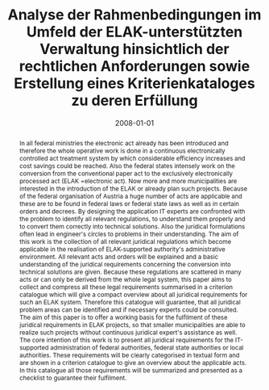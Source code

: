 ---
abstract: In all federal ministries the electronic act already has been introduced
  and therefore the whole operative work is done in a continuous electronically controlled
  act treatment system by which considerable efficiency increases and cost savings
  could be reached. Also the federal states intensely work on the conversion from
  the conventional paper act to the exclusively electronically processed act (ELAK
  =electronic act). Now more and more municipalities are interested in the introduction
  of the ELAK or already plan such projects. Because of the federal organisation of
  Austria a huge number of acts are applicable and these are to be found in federal
  laws or federal state laws as well as in certain orders and decrees. By designing
  the application IT experts are confronted with the problem to identify all relevant
  regulations, to understand them properly and to convert them correctly into technical
  solutions. Also the juridical formulations often lead in engineer's circles to problems
  in their understanding. The aim of this work is the collection of all relevant juridical
  regulations which become applicable in the realisation of ELAK-supported authority's
  administrative environment. All relevant acts and orders will be explained and a
  basic understanding of the juridical requirements concerning the conversion into
  technical solutions are given. Because these regulations are scattered in many acts
  or can only be derived from the whole legal system, this paper aims to collect and
  compress all these legal requirements summarised in a criterion catalogue which
  will give a compact overview about all juridical requirements for such an ELAK system.
  Therefore this catalogue will guarantee, that all juridical problem areas can be
  identified and if necessary experts could be consulted. The aim of this paper is
  to offer a working basis for the fulfilment of these juridical requirements in ELAK
  projects, so that smaller municipalities are able to realize such projects without
  continuous juridical expert's assistance as well. The core intention of this work
  is to present all juridical requirements for the IT-supported administration of
  federal authorities, federal state authorities or local authorities. These requirements
  will be clearly categorised in textual form and are shown in a criterion catalogue
  to give an overview about the applicable acts. In this catalogue all those requirements
  will be summarized and presented as a checklist to guarantee their fulfilment.
authors:
- Bernhard Horn
date: '2008-01-01'
featured: false
links:
- name: Publik
  url: https://publik.tuwien.ac.at/showentry.php?ID=172159&lang=1
publication_types:
- '7'
publishDate: '2008-01-01'
title: Analyse der Rahmenbedingungen im Umfeld der ELAK-unterstützten Verwaltung hinsichtlich
  der rechtlichen Anforderungen sowie Erstellung eines Kriterienkataloges zu deren
  Erfüllung
url_pdf: ''
---